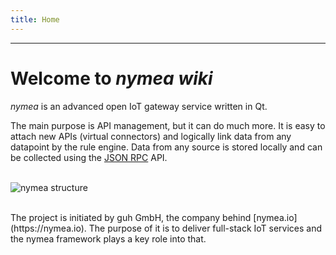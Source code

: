 ```yaml
---
title: Home
---
```


--------------------------------------------

# Welcome to *nymea wiki*
*nymea* is an advanced open IoT gateway service written in Qt.

The main purpose is API management, but it can do much more. It is easy to attach new APIs (virtual connectors) and logically link data from any datapoint by the rule engine. Data from any source is stored locally and can be collected using the [JSON RPC](https://docs.nymea.io/jsonrpc.html) API.
<br /><br />

![nymea structure](https://raw.githubusercontent.com/guh/nymea-wiki/master/docs/en/images/home-stack.png)

<br />
The project is initiated by guh GmbH, the company behind [nymea.io](https://nymea.io). The purpose of it is to deliver full-stack IoT services and the nymea framework plays a key role into that.


